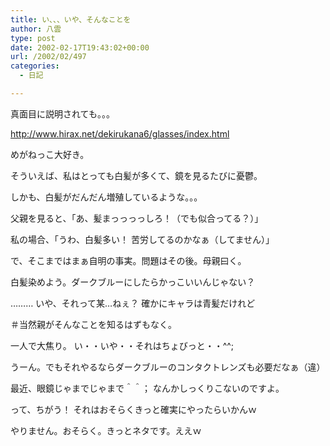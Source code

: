 ```yaml
---
title: い、、、いや、そんなことを
author: 八雲
type: post
date: 2002-02-17T19:43:02+00:00
url: /2002/02/497
categories:
  - 日記

---
```

真面目に説明されても。。。
  
http://www.hirax.net/dekirukana6/glasses/index.html
  
めがねっこ大好き。

そういえば、私はとっても白髪が多くて、鏡を見るたびに憂鬱。
  
しかも、白髪がだんだん増殖しているような。。。
  
父親を見ると、「あ、髪まっっっっしろ！（でも似合ってる？）」
  
私の場合、「うわ、白髪多い！ 苦労してるのかなぁ（してません）」
  
で、そこまではまぁ自明の事実。問題はその後。母親曰く。
  
白髪染めよう。ダークブルーにしたらかっこいいんじゃない？

……… いや、それって某…ねぇ？ 確かにキャラは青髪だけれど
  
＃当然親がそんなことを知るはずもなく。
  
一人で大焦り。 い・・いや・・それはちょびっと・・^^;
  
うーん。でもそれやるならダークブルーのコンタクトレンズも必要だなぁ（違）
  
最近、眼鏡じゃまでじゃまで＾＾； なんかしっくりこないのですよ。
  
って、ちがう！ それはおそらくきっと確実にやったらいかんｗ
  
やりません。おそらく。きっとネタです。ええｗ